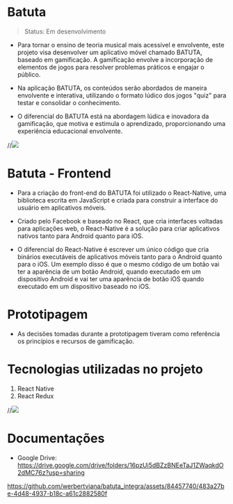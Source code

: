 # Batuta
> Status: Em desenvolvimento

* Para tornar o ensino de teoria musical mais acessível e envolvente, este projeto visa desenvolver um aplicativo móvel chamado BATUTA, baseado em gamificação. A gamificação envolve a incorporação de elementos de jogos para resolver problemas práticos e engajar o público.

* Na aplicação BATUTA, os conteúdos serão abordados de maneira envolvente e interativa, utilizando o formato lúdico dos jogos "quiz" para testar e consolidar o conhecimento. 

* O diferencial do BATUTA está na abordagem lúdica e inovadora da gamificação, que motiva e estimula o aprendizado, proporcionando uma experiência educacional envolvente.

//<img src="src/assets/BG2.jpg"> </image>

# Batuta - Frontend
* Para a criação do front-end do BATUTA foi utilizado o React-Native, uma biblioteca escrita em JavaScript e criada para construir a interface do usuário em aplicativos móveis.
  
* Criado pelo Facebook e baseado no React, que cria interfaces voltadas para aplicações web, o React-Native é a solução para criar aplicativos nativos tanto para Android quanto para iOS.
  
* O diferencial do React-Native é escrever um único código que cria binários executáveis de aplicativos móveis tanto para o Android quanto para o iOS. Um exemplo disso é que o mesmo código de um botão vai ter a aparência de um botão Android, quando executado em um dispositivo Android e vai ter uma aparência de botão iOS quando executado em um dispositivo baseado no iOS. 
 
# Prototipagem
* As decisões tomadas durante a prototipagem tiveram como referência os princípios e recursos de gamificação.
  
# Tecnologias utilizadas no projeto
1. React Native
2. React Redux

   
//<img src="src/assets/Tec.jpg"> </image>
   
# Documentações
* Google Drive: https://drive.google.com/drive/folders/16pzUi5dBZzBNEeTaJ1ZWaqkdO2dMC76z?usp=sharing

https://github.com/werbertviana/batuta_integra/assets/84457740/483a27be-4d48-4937-b18c-a61c2882580f


